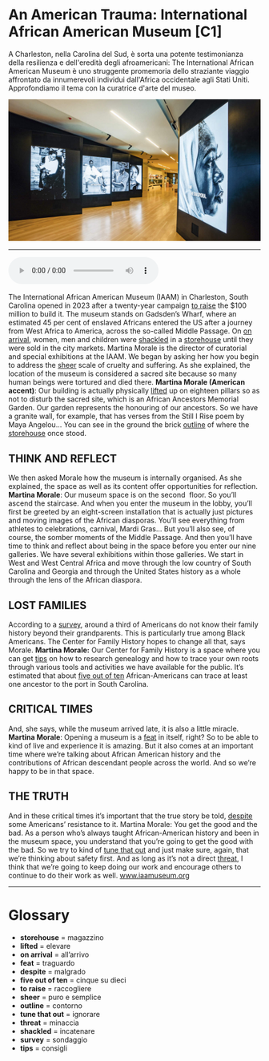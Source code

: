 # An American Trauma: International African American Museum   [C1]

A Charleston, nella Carolina del Sud, è sorta una potente testimonianza della resilienza e dell'eredità degli afroamericani: The International African American Museum è uno struggente promemoria dello straziante viaggio affrontato da innumerevoli individui dall'Africa occidentale agli Stati Uniti. Approfondiamo il tema con la curatrice d'arte del museo.

![](An%20American%20Trauma%20International%20African%20American%20Museum.jpg)

--------------

<div>
<audio controls autoplay>
    <source src="https:/raw.githubusercontent.com/dartie/knowledge-base/main/English/SpeakUp/2023-08/An%20American%20Trauma%20International%20African%20American%20Museum.mp3" type="audio/mpeg">
</audio>
</div>


The International African American Museum (IAAM) in Charleston, South Carolina opened in 2023 after a twenty-year campaign [to raise](## "raccogliere") the $100 million to build it. The museum stands on Gadsden’s Wharf, where an estimated 45 per cent of enslaved Africans entered the US after a journey from West Africa to America, across the so-called Middle Passage. On [on arrival](## "all’arrivo"), women, men and children were [shackled](## "incatenare") in a [storehouse](## "magazzino") until they were sold in the city markets. Martina Morale is the director of curatorial and special exhibitions at the IAAM. We began by asking her how you begin to address the [sheer](## "puro e semplice") scale of cruelty and suffering. As she explained, the location of the museum is considered a sacred site because so many human beings were tortured and died there.
**Martina Morale (American accent)**: Our building is actually physically [lifted](## "elevare") up on eighteen pillars so as not to disturb the sacred site, which is an African Ancestors Memorial Garden. Our garden represents the honouring of our ancestors. So we have a granite wall, for example, that has verses from the Still I Rise poem by Maya Angelou… You can see in the ground the brick [outline](## "contorno") of where the [storehouse](## "magazzino") once stood.

## THINK AND REFLECT
We then asked Morale how the museum is internally organised. As she explained, the space as well as its content offer opportunities for reflection.
**Martina Morale**: Our museum space is on the second  floor. So you’ll ascend the staircase. And when you enter the museum in the lobby, you’ll first be greeted by an eight-screen installation that is actually just pictures and moving images of the African diasporas. You’ll see everything from athletes to celebrations, carnival, Mardi Gras... But you’ll also see, of course, the somber moments of the Middle Passage. And then you’ll have time to think and reflect about being in the space before you enter our nine galleries. We have several exhibitions within those galleries. We start in West and West Central Africa and move through the low country of South Carolina and Georgia and through the United States history as a whole through the lens of the African diaspora.

## LOST FAMILIES
According to a [survey](## "sondaggio"), around a third of Americans do not know their family history beyond their grandparents. This is particularly true among Black Americans. The Center for Family History hopes to change all that, says Morale.
**Martina Morale:** Our Center for Family History is a space where you can get [tips](## "consigli") on how to research genealogy and how to trace your own roots through various tools and activities we have available for the public. It’s estimated that about [five out of ten](## "cinque su dieci") African-Americans can trace at least one ancestor to the port in South Carolina.

## CRITICAL TIMES
And, she says, while the museum arrived late, it is also a little miracle.
**Martina Morale**: Opening a museum is a [feat](## "traguardo") in itself, right? So to be able to kind of live and experience it is amazing. But it also comes at an important time where we’re talking about African American history and the contributions of African descendant people across the world. And so we’re happy to be in that space.

## THE TRUTH
And in these critical times it’s important that the true story be told, [despite](## "malgrado") some Americans’ resistance to it.
Martina Morale: You get the good and the bad. As a person who’s always taught African-American history and been in the museum space, you understand that you’re going to get the good with the bad. So we try to kind of [tune that out](## "ignorare") and just make sure, again, that we’re thinking about safety first. And as long as it’s not a direct [threat](## "minaccia"), I think that we’re going to keep doing our work and encourage others to continue to do their work as well.
www.iaamuseum.org

--------------

<div style = "display:block; clear:both; page-break-after:always;"></div>

# Glossary
* **storehouse** = magazzino
* **lifted** = elevare
* **on arrival** = all’arrivo
* **feat** = traguardo
* **despite** = malgrado
* **five out of ten** = cinque su dieci
* **to raise** = raccogliere
* **sheer** = puro e semplice
* **outline** = contorno
* **tune that out** = ignorare
* **threat** = minaccia
* **shackled** = incatenare
* **survey** = sondaggio
* **tips** = consigli
